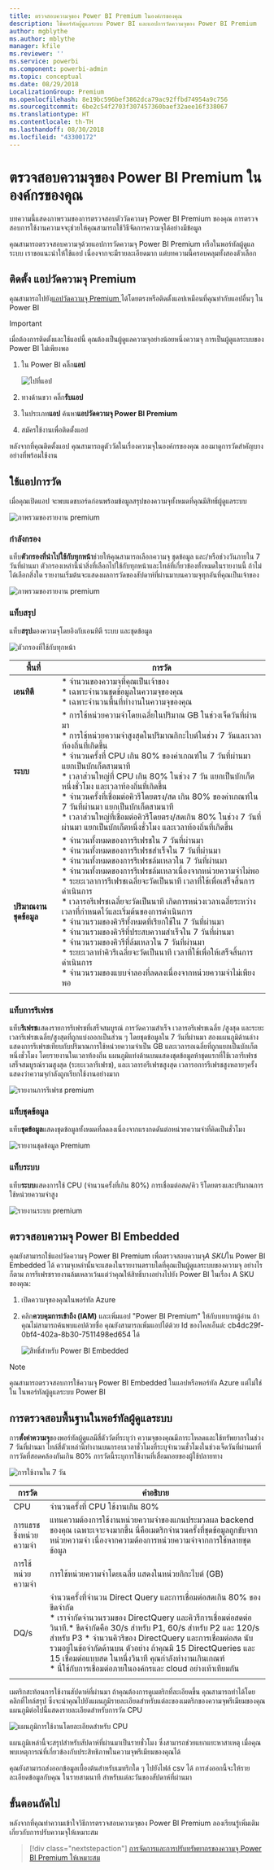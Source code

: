 ```yaml
---
title: ตรวจสอบความจุของ Power BI Premium ในองค์กรของคุณ
description: ใช้พอร์ทัลผู้ดูแลระบบ Power BI และแอปการวัดความจุของ Power BI Premium
author: mgblythe
ms.author: mblythe
manager: kfile
ms.reviewer: ''
ms.service: powerbi
ms.component: powerbi-admin
ms.topic: conceptual
ms.date: 08/29/2018
LocalizationGroup: Premium
ms.openlocfilehash: 8e19bc596bef3862dca79ac92ffbd74954a9c756
ms.sourcegitcommit: 6be2c54f2703f307457360baef32aee16f338067
ms.translationtype: HT
ms.contentlocale: th-TH
ms.lasthandoff: 08/30/2018
ms.locfileid: "43300172"
---
```

# <a name="monitor-power-bi-premium-capacities-in-your-organization"></a>ตรวจสอบความจุของ Power BI Premium ในองค์กรของคุณ

บทความนี้แสดงภาพรวมของการตรวจสอบตัววัดความจุ Power BI Premium ของคุณ การตรวจสอบการใช้งานความจจะุช่วยให้คุณสามารถใช้วิธีจัดการความจุได้อย่างมีข้อมูล 

คุณสามารถตรวจสอบความจุด้วยแอปการวัดความจุ Power BI Premium หรือในพอร์ทัลผู้ดูแลระบบ เราขอแนะนำให้ใช้แอป เนื่องจากจะมีรายละเอียดมาก แต่บทความนี้ครอบคลุมทั้งสองตัวเลือก

## <a name="install-the-premium-capacity-metrics-app"></a>ติดตั้ง แอปวัดความจุ Premium

คุณสามารถไปยัง[แอปวัดความจุ Premium ](https://app.powerbi.com/groups/me/getapps/services/capacitymetrics)ได้โดยตรงหรือติดตั้งแอปเหมือนที่คุณทำกับแอปอื่นๆ ใน Power BI

> [!IMPORTANT]
> เมื่อต้องการติดตั้งและใช้แอปนี้ คุณต้องเป็นผู้ดูแลความจุอย่างน้อยหนึ่งความจุ การเป็นผู้ดูแลระบบของ Power BI ไม่เพียงพอ 

1. ใน Power BI คลิ๊ก**แอป**

    ![ไปที่แอป](media/service-admin-premium-monitor-capacity/apps.png)

2. ทางด้านขวา คลิ๊ก**รับแอป**

3. ในประเภท**แอป** ค้นหา**แอปวัดความจุ Power BI Premium**

4. สมัครใช้งานเพื่อติดตั้งแอป

หลังจากที่คุณติดตั้งแอป คุณสามารถดูตัววัดในเรื่องความจุในองค์กรของคุณ ลองมาดูการวัดสำคัญบางอย่างที่พร้อมใช้งาน

## <a name="use-the-metrics-app"></a>ใช้แอปการวัด 
เมื่อคุณเปิดแอป จะพบแดชบอร์ดก่อนพร้อมข้อมูลสรุปของความจุทั้งหมดที่คุณมีสิทธิ์ผู้ดูแลระบบ

![ภาพรวมของรายงาน premium](media/service-admin-premium-monitor-capacity/app-dashboard.png)

### <a name="filtering"></a>กำลังกรอง

แท็บ**ตัวกรองที่นำไปใช้กับทุกหน้า**ช่วยให้คุณสามารถเลือกความจุ ชุดข้อมูล และ/หรือช่วงวันภายใน 7 วันที่ผ่านมา ตัวกรองเหล่านี้นำสิ่งที่เลือกไปใช้กับทุกหน้าและไทล์ที่เกี่ยวข้องทั้งหมดในรายงานนี้ ถ้าไม่ได้เลือกสิ่งใด รายงานเริ่มต้นจะแสดงผลการวัดของสัปดาห์ที่ผ่านมาบนความจุทุกอันที่คุณเป็นเจ้าของ

![ภาพรวมของรายงาน premium](media/service-admin-premium-monitor-capacity/premium-report-overview.png)

### <a name="summary-tab"></a>แท็บสรุป

แท็บ**สรุป**มองความจุโดยอิงกับเอนทิตี ระบบ และชุดข้อมูล

![ตัวกรองที่ใช้กับทุกหน้า](media/service-admin-premium-monitor-capacity/premium-summary-report.png)

| **พื้นที่** | **การวัด** |
| --- | --- |
| **เอนทิตี** | * จำนวนของความจุที่คุณเป็นเจ้าของ<br> * เฉพาะจำนวนชุดข้อมูลในความจุของคุณ<br> * เฉพาะจำนวนพื้นที่ทำงานในความจุของคุณ |
| **ระบบ** | * การใช้หน่วยความจำโดยเฉลี่ยในปริมาณ GB ในช่วงเจ็ดวันที่ผ่านมา<br> * การใช้หน่วยความจำสูงสุดในปริมาณกิกะไบต์ในช่วง 7 วันและเวลาท้องถิ่นที่เกิดขึ้น<br> * จำนวนครั้งที่ CPU เกิน 80% ของค่าเกณฑ์ใน 7 วันที่ผ่านมา แยกเป็นบักเก็ตสามนาที<br> * เวลาส่วนใหญ่ที่ CPU เกิน 80% ในช่วง 7 วัน แยกเป็นบักเก็ตหนึ่งชั่วโมง และเวลาท้องถิ่นที่เกิดขึ้น<br> * จำนวนครั้งที่เชื่อมต่อคิวรีโดยตรง/สด เกิน 80% ของค่าเกณฑ์ใน 7 วันที่ผ่านมา แยกเป็นบักเก็ตสามนาที<br> * เวลาส่วนใหญ่ที่เชื่อมต่อคิวรีโดยตรง/สดเกิน 80% ในช่วง 7 วันที่ผ่านมา แยกเป็นบักเก็ตหนึ่งชั่วโมง และเวลาท้องถิ่นที่เกิดขึ้น |
| **ปริมาณงานชุดข้อมูล** | * จำนวนทั้งหมดของการรีเฟรชใน 7 วันที่ผ่านมา<br> * จำนวนทั้งหมดของการรีเฟรชสำเร็จใน 7 วันที่ผ่านมา<br> * จำนวนทั้งหมดของการรีเฟรชล้มเหลวใน 7 วันที่ผ่านมา<br> * จำนวนทั้งหมดของการรีเฟรชล้มเหลวเนื่องจากหน่วยความจำไม่พอ<br> * ระยะเวลาการรีเฟรชเฉลี่ยจะวัดเป็นนาที เวลาที่ใช้เพื่อเสร็จสิ้นการดำเนินการ<br> * เวลารอรีเฟรชเฉลี่ยจะวัดเป็นนาที เกิดการหน่วงเวลาเฉลี่ยระหว่างเวลาที่กำหนดไว้และเริ่มต้นของการดำเนินการ<br> * จำนวนรวมของคิวรีทั้งหมดที่เรียกใช้ใน 7 วันที่ผ่านมา<br> * จำนวนรวมของคิวรีที่ประสบความสำเร็จใน 7 วันที่ผ่านมา<br> * จำนวนรวมของคิวรีที่ล้มเหลวใน 7 วันที่ผ่านมา<br> * ระยะเวลาทำคิวรีเฉลี่ยจะวัดเป็นนาที เวลาที่ใช้เพื่อให้เสร็จสิ้นการดำเนินการ<br> * จำนวนรวมของแบบจำลองที่ลดลงเนื่องจากหน่วยความจำไม่เพียงพอ |
|  |  |

### <a name="refreshes-tab"></a>แท็บการรีเฟรช

แท็บ**รีเฟรช**แสดงรายการรีเฟรชที่เสร็จสมบูรณ์ การวัดความสำเร็จ เวลารอรีเฟรชเฉลี่ย /สูงสุด และระยะเวลารีเฟรชเฉลี่ย/สูงสุดที่ถูกแบ่งออกเป็นส่วน ๆ โดยชุดข้อมูลใน 7 วันที่ผ่านมา สองแผนภูมิด้านล่างแสดงการรีเฟรชเทียบกับปริมาณการใช้หน่วยความจำเป็น GB และเวลารอเฉลี่ยที่ถูกแยกเป็นบักเก็ตหนึ่งชั่วโมง โดยรายงานในเวลาท้องถิ่น แผนภูมิแท่งด้านบนแสดงชุดข้อมูลห้าชุดแรกที่ใช้เวลารีเฟรชเสร็จสมบูรณ์รวมสูงสุด (ระยะเวลารีเฟรช), และเวลารอรีเฟรชสูงสุด เวลารอการรีเฟรชสูงหลายๆครั้งแสดงว่าความจุกำลังถูกเรียกใช้งานอย่างมาก

![รายงานการรีเฟรช premium](media/service-admin-premium-monitor-capacity/premium-refresh-report.png)

### <a name="datasets-tab"></a>แท็บชุดข้อมูล

แท็บ**ชุดข้อมูล**แสดงชุดข้อมูลทั้งหมดที่ลดลงเนื่องจากแรงกดดันต่อหน่วยความจำที่คิดเป็นชั่วโมง

![รายงานชุดข้อมูล Premium](media/service-admin-premium-monitor-capacity/premium-datasets-report.png)

### <a name="system-tab"></a>แท็บระบบ

แท็บ**ระบบ**แสดงการใช้ CPU (จำนวนครั้งที่เกิน 80%) การเชื่อมต่อสด/คิว รีโดยตรงและปริมาณการใช้หน่วยความจำสูง

![รายงานระบบ premium](media/service-admin-premium-monitor-capacity/premium-system-report.png)

## <a name="monitor-power-bi-embedded-capacity"></a>ตรวจสอบความจุ Power BI Embedded

คุณยังสามารถใช้แอปวัดความจุ Power BI Premium เพื่อตรวจสอบความจุ*A SKU*ใน Power BI Embedded ได้ ความจุเหล่านั้นจะแสดงในรายงานตราบใดที่คุณเป็นผู้ดูแลระบบของความจุ อย่างไรก็ตาม การรีเฟรชรายงานล้มเหลวเว้นแต่ว่าคุณให้สิทธิ์บางอย่างไปยัง Power BI ในเรื่อง A SKU ของคุณ:

1. เปิดความจุของคุณในพอร์ทัล Azure
1. คลิก**ควบคุมการเข้าถึง (IAM)** และเพิ่มแอป "Power BI Premium" ให้กับบทบาทผู้อ่าน ถ้าคุณไม่สามารถค้นพบแอปด้วยชื่อ คุณยังสามารถเพิ่มแอปได้ด้วย Id ของไคลเอ็นต์: cb4dc29f-0bf4-402a-8b30-7511498ed654 ได้

    ![สิทธิ์สำหรับ Power BI Embedded](media/service-admin-premium-monitor-capacity/embedded-permissions.png)

> [!NOTE]
> คุณสามารถตรวจสอบการใช้ความจุ Power BI Embedded ในแอปหรือพอร์ทัล Azure แต่ไม่ใช่ใน ในพอร์ทัลผู้ดูแลระบบ Power BI

## <a name="basic-monitoring-in-the-admin-portal"></a>การตรวจสอบพื้นฐานในพอร์ทัลผู้ดูแลระบบ

การ**ตั้งค่าความจุ**ของพอร์ทัลผู้ดูแลมีสี่ตัววัดที่ระบุว่า ความจุของคุณมีภาระโหลดและใช้ทรัพยากรในช่วง 7 วันที่ผ่านมา ไทล์สี่ตัวเหล่านี้ทำงานบนกรอบเวลาชั่วโมงที่ระบุจำนวนชั่วโมงในช่วงเจ็ดวันที่ผ่านมาที่การวัดที่สอดคล้องกันเกิน 80% การวัดนี้ระบุการใช้งานที่เสื่อมถอยของผู้ใช้ปลายทาง

![การใช้งานใน 7 วัน](media/service-admin-premium-monitor-capacity/usage-in-days.png)

| **การวัด** | **คำอธิบาย** |
| --- | --- |
| CPU |จำนวนครั้งที่ CPU ใช้งานเกิน 80% |
| การแธรชชิ่งหน่วยความจำ |แทนความต้องการใช้งานหน่วยความจำของแกนประมวลผล backend ของคุณ เฉพาะเจาะจงมากขึ้น นี่คือเมตริกจำนวนครั้งที่ชุดข้อมูลถูกขับจากหน่วยความจำ เนื่องจากความต้องการหน่วยความจำจากการใช้หลายชุดข้อมูล |
| การใช้หน่วยความจำ |การใช้หน่วยความจำโดยเฉลี่ย แสดงในหน่วยกิกะไบต์ (GB) |
| DQ/s | จำนวนครั้งที่จำนวน Direct Query และการเชื่อมต่อสดเกิน 80% ของขีดจำกัด <br> * เราจำกัดจำนวนรวมของ DirectQuery และคิวรีการเชื่อมต่อสดต่อวินาที.* ขีดจำกัดคือ 30/s สำหรับ P1, 60/s สำหรับ P2 และ 120/s สำหรับ P3 * จำนวนคิวรีของ DirectQuery และการเชื่อมต่อสด นับรวมอยู่ในข้อจำกัดด้านบน ตัวอย่าง ถ้าคุณมี 15 DirectQueries และ 15 เชื่อมต่อแบบสด ในหนึ่งวินาที คุณกำลังทำงานเกินเกณฑ์<br>* นี่ใช้กับการเชื่อมต่อภายในองค์กรและ cloud อย่างเท้าเทียมกัน |
|  |  |

เมตริกสะท้อนการใช้งานสัปดาห์ที่ผ่านมา  ถ้าคุณต้องการดูเมตริกที่ละเอียดขึ้น คุณสามารถทำได้โดยคลิกที่ไทล์สรุป  ซึ่งจะนำคุณไปยังแผนภูมิรายละเอียดสำหรับแต่ละของเมตริกของความจุพรีเมียมของคุณ แผนภูมิต่อไปนี้แสดงรายละเอียดสำหรับการวัด CPU

![แผนภูมิการใช้งาน﻿﻿โดยละเอียดสำหรับ CPU](media/service-admin-premium-monitor-capacity/premium-usage-detailed-chart-cpu.png)

แผนภูมิเหล่านี้จะสรุปสำหรับสัปดาห์ที่ผ่านมาเป็นรายชั่วโมง ซึ่งสามารถช่วยแยกแยะหาสาเหตุ เมื่อคุณพบเหตุการณ์ที่เกี่ยวข้องกับประสิทธิภาพในความจุพรีเมียมของคุณได้

คุณยังสามารถส่งออกข้อมูลเบื้องต้นสำหรับเมทริกใด ๆ ไปยังไฟล์ csv ได้  การส่งออกนี้จะให้รายละเอียดข้อมูลกับคุณ ในรายสามนาที สำหรับแต่ละวันของสัปดาห์ที่ผ่านมา

## <a name="next-steps"></a>ขั้นตอนถัดไป

หลังจากที่คุณทำความเข้าใจวิธีการตรวจสอบความจุของ Power BI Premium ลองเรียนรู้เพิ่มเติมเกี่ยวกับการปรับความจุให้เหมาะสม

> [!div class="nextstepaction"]
> [การจัดการและการปรับทรัพยากรของความจุ Power BI Premium ให้เหมาะสม](service-premium-understand-how-it-works.md)
